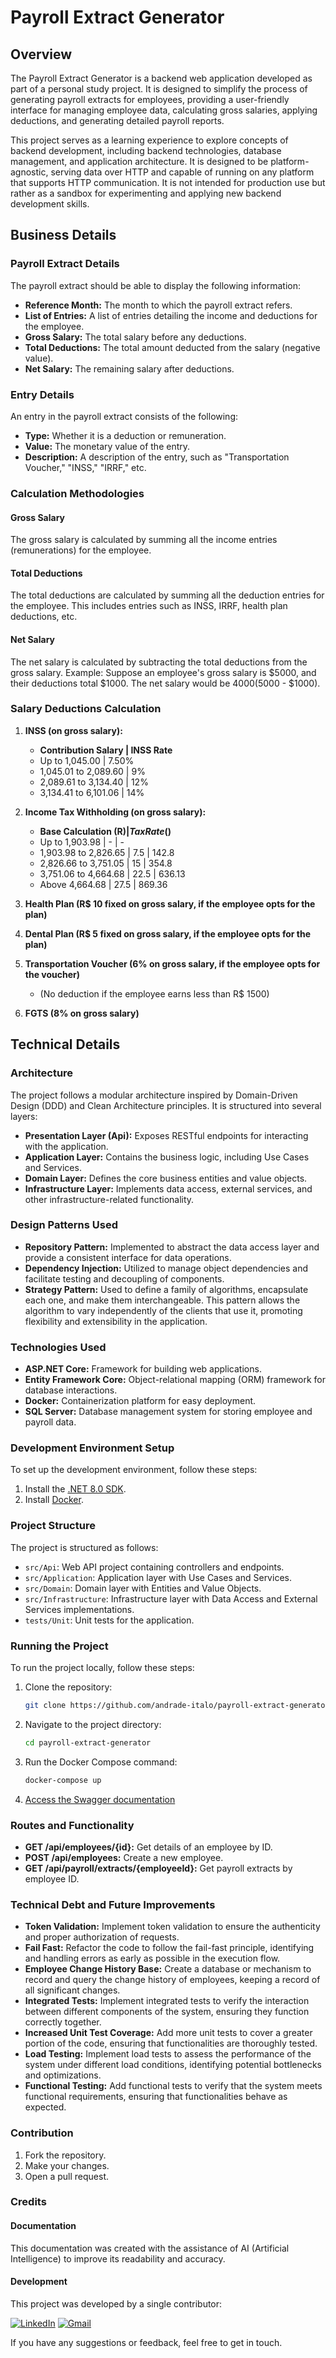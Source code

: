 # Payroll Extract Generator

## Overview

The Payroll Extract Generator is a backend web application developed as part of a personal study project. It is designed to simplify the process of generating payroll extracts for employees, providing a user-friendly interface for managing employee data, calculating gross salaries, applying deductions, and generating detailed payroll reports.

This project serves as a learning experience to explore concepts of backend development, including backend technologies, database management, and application architecture. It is designed to be platform-agnostic, serving data over HTTP and capable of running on any platform that supports HTTP communication. It is not intended for production use but rather as a sandbox for experimenting and applying new backend development skills.

## Business Details

### Payroll Extract Details

The payroll extract should be able to display the following information:

- **Reference Month:** The month to which the payroll extract refers.
- **List of Entries:** A list of entries detailing the income and deductions for the employee.
- **Gross Salary:** The total salary before any deductions.
- **Total Deductions:** The total amount deducted from the salary (negative value).
- **Net Salary:** The remaining salary after deductions.

### Entry Details

An entry in the payroll extract consists of the following:

- **Type:** Whether it is a deduction or remuneration.
- **Value:** The monetary value of the entry.
- **Description:** A description of the entry, such as "Transportation Voucher," "INSS," "IRRF," etc.

### Calculation Methodologies

#### Gross Salary

The gross salary is calculated by summing all the income entries (remunerations) for the employee.

#### Total Deductions

The total deductions are calculated by summing all the deduction entries for the employee. This includes entries such as INSS, IRRF, health plan deductions, etc.

#### Net Salary

The net salary is calculated by subtracting the total deductions from the gross salary.
Example: Suppose an employee's gross salary is $5000, and their deductions total $1000. The net salary would be $4000 ($5000 - $1000).

### Salary Deductions Calculation

1. **INSS (on gross salary):**

   - **Contribution Salary | INSS Rate**
   - Up to 1,045.00 | 7.50%
   - 1,045.01 to 2,089.60 | 9%
   - 2,089.61 to 3,134.40 | 12%
   - 3,134.41 to 6,101.06 | 14%

2. **Income Tax Withholding (on gross salary):**

   - **Base Calculation (R$) | Tax Rate (%) | Deduction Amount (R$)**
   - Up to 1,903.98 | - | -
   - 1,903.98 to 2,826.65 | 7.5 | 142.8
   - 2,826.66 to 3,751.05 | 15 | 354.8
   - 3,751.06 to 4,664.68 | 22.5 | 636.13
   - Above 4,664.68 | 27.5 | 869.36

3. **Health Plan (R$ 10 fixed on gross salary, if the employee opts for the plan)**

4. **Dental Plan (R$ 5 fixed on gross salary, if the employee opts for the plan)**

5. **Transportation Voucher (6% on gross salary, if the employee opts for the voucher)**

   - (No deduction if the employee earns less than R$ 1500)

6. **FGTS (8% on gross salary)**

## Technical Details

### Architecture

The project follows a modular architecture inspired by Domain-Driven Design (DDD) and Clean Architecture principles. It is structured into several layers:

- **Presentation Layer (Api):** Exposes RESTful endpoints for interacting with the application.
- **Application Layer:** Contains the business logic, including Use Cases and Services.
- **Domain Layer:** Defines the core business entities and value objects.
- **Infrastructure Layer:** Implements data access, external services, and other infrastructure-related functionality.

### Design Patterns Used

- **Repository Pattern:** Implemented to abstract the data access layer and provide a consistent interface for data operations.
- **Dependency Injection:** Utilized to manage object dependencies and facilitate testing and decoupling of components.
- **Strategy Pattern:** Used to define a family of algorithms, encapsulate each one, and make them interchangeable. This pattern allows the algorithm to vary independently of the clients that use it, promoting flexibility and extensibility in the application.

### Technologies Used

- **ASP.NET Core:** Framework for building web applications.
- **Entity Framework Core:** Object-relational mapping (ORM) framework for database interactions.
- **Docker:** Containerization platform for easy deployment.
- **SQL Server:** Database management system for storing employee and payroll data.

### Development Environment Setup

To set up the development environment, follow these steps:

1. Install the [.NET 8.0 SDK](https://dotnet.microsoft.com/download/dotnet/8.0).
2. Install [Docker](https://www.docker.com/products/docker-desktop).

### Project Structure

The project is structured as follows:

- `src/Api`: Web API project containing controllers and endpoints.
- `src/Application`: Application layer with Use Cases and Services.
- `src/Domain`: Domain layer with Entities and Value Objects.
- `src/Infrastructure`: Infrastructure layer with Data Access and External Services implementations.
- `tests/Unit`: Unit tests for the application.

### Running the Project

To run the project locally, follow these steps:

1. Clone the repository:
   ```sh
   git clone https://github.com/andrade-italo/payroll-extract-generator.git
   ```
2. Navigate to the project directory: 
   ```sh
   cd payroll-extract-generator
   ```
3. Run the Docker Compose command: 
   ```sh
   docker-compose up
   ```
4. [Access the Swagger documentation](http://localhost:8090/swagger/index.html)

### Routes and Functionality

- **GET /api/employees/{id}:** Get details of an employee by ID.
- **POST /api/employees:** Create a new employee.
- **GET /api/payroll/extracts/{employeeId}:** Get payroll extracts by employee ID.

### Technical Debt and Future Improvements

- **Token Validation:** Implement token validation to ensure the authenticity and proper authorization of requests.
- **Fail Fast:** Refactor the code to follow the fail-fast principle, identifying and handling errors as early as possible in the execution flow.
- **Employee Change History Base:** Create a database or mechanism to record and query the change history of employees, keeping a record of all significant changes.
- **Integrated Tests:** Implement integrated tests to verify the interaction between different components of the system, ensuring they function correctly together.
- **Increased Unit Test Coverage:** Add more unit tests to cover a greater portion of the code, ensuring that functionalities are thoroughly tested.
- **Load Testing:** Implement load tests to assess the performance of the system under different load conditions, identifying potential bottlenecks and optimizations.
- **Functional Testing:** Add functional tests to verify that the system meets functional requirements, ensuring that functionalities behave as expected.

### Contribution

1. Fork the repository.
2. Make your changes.
3. Open a pull request.

### Credits

#### Documentation

This documentation was created with the assistance of AI (Artificial Intelligence) to improve its readability and accuracy.

#### Development

This project was developed by a single contributor:

[![LinkedIn](https://img.shields.io/badge/LinkedIn-Contact%20Me-blue?style=flat-square&logo=linkedin)](https://www.linkedin.com/in/andrade-italo/)
[![Gmail](https://img.shields.io/badge/Gmail-Contact%20Me-red?style=flat-square&logo=gmail)](mailto:italoandrade13@gmail.com)

If you have any suggestions or feedback, feel free to get in touch.
